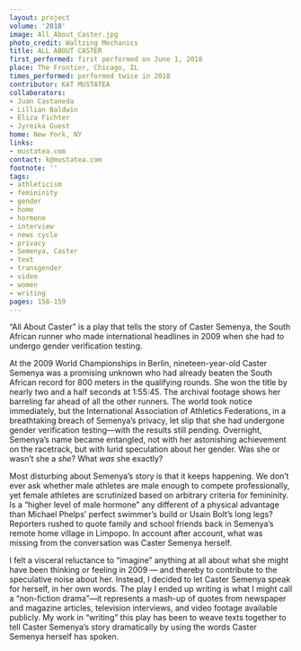 ```yaml
---
layout: project
volume: '2018'
image: All_About_Caster.jpg
photo_credit: Waltzing Mechanics
title: ALL ABOUT CASTER
first_performed: first performed on June 1, 2018
place: The Frontier, Chicago, IL
times_performed: performed twice in 2018
contributor: KAT MUSTATEA
collaborators:
- Juan Castaneda
- Lillian Baldwin
- Eliza Fichter
- Jyreika Guest
home: New York, NY
links:
- mustatea.com
contact: k@mustatea.com
footnote: ''
tags:
- athleticism
- femininity
- gender
- home
- hormone
- interview
- news cycle
- privacy
- Semenya, Caster
- text
- transgender
- video
- women
- writing
pages: 158-159
---
```


“All About Caster” is a play that tells the story of Caster Semenya, the South African runner who made international headlines in 2009 when she had to undergo gender verification testing.

At the 2009 World Championships in Berlin, nineteen-year-old Caster Semenya was a promising unknown who had already beaten the South African record for 800 meters in the qualifying rounds. She won the title by nearly two and a half seconds at 1:55:45. The archival footage shows her barreling far ahead of all the other runners. The world took notice immediately, but the International Association of Athletics Federations, in a breathtaking breach of Semenya’s privacy, let slip that she had undergone gender verification testing—with the results still pending. Overnight, Semenya’s name became entangled, not with her astonishing achievement on the racetrack, but with lurid speculation about her gender. Was she or wasn’t she a _she_? What _was_ she exactly?

Most disturbing about Semenya’s story is that it keeps happening. We don’t ever ask whether male athletes are male enough to compete professionally, yet female athletes are scrutinized based on arbitrary criteria for femininity. Is a “higher level of male hormone” any different of a physical advantage than Michael Phelps’ perfect swimmer’s build or Usain Bolt’s long legs? Reporters rushed to quote family and school friends back in Semenya’s remote home village in Limpopo. In account after account, what was missing from the conversation was Caster Semenya herself.

I felt a visceral reluctance to “imagine” anything at all about what she might have been thinking or feeling in 2009 — and thereby to contribute to the speculative noise about her. Instead, I decided to let Caster Semenya speak for herself, in her own words. The play I ended up writing is what I might call a “non-fiction drama”—it represents a mash-up of quotes from newspaper and magazine articles, television interviews, and video footage available publicly. My work in “writing” this play has been to weave texts together to tell Caster Semenya’s story dramatically by using the words Caster Semenya herself has spoken.
